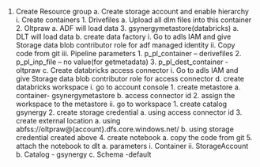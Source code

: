 1.	Create Resource group
  a.	Create storage account and enable hierarchy 
    i.	Create containers
        1.	Drivefiles
            a.	Upload all dlm files into this container
        2.	Oltpraw
            a.	ADF will load data 
        3.	gsynergymetastore(databricks)
            a.	DLT will load data
  b.	create data factory
    i.	Go to adls IAM and give Storage data blob contributor role for adf managed identity
    ii.	Copy code from git
    iii.	Pipeline parameters
          1.	p_pl_container – derivefiles
          2.	p_pl_inp_file – no value(for getmetadata)
          3.	p_pl_dest_container - oltpraw
  c.	Create databricks access connector
      i.	Go to adls IAM and give Storage data blob contributor role for access connector
  d.	create databricks workspace
      i.	go to account console
          1.	create metastore
              a.	container- gsynergymetastore
              b.	access connector id
          2.	assign the workspace to the metastore
      ii.	go to workspace
          1.	create catalog gsynergy
          2.	create storage credential
              a.	using access connector id
          3.	create external location
              a.	using abfss://oltpraw@{account}.dfs.core.windows.net/
              b.	using storage credential created above
          4.	create notebook
              a.	copy the code from git
          5.	attach the notebook to dlt
              a.	parameters 
                  i.	Container
                  ii.	StorageAccount
              b.	Catalog - gsynergy
              c.	Schema -default
